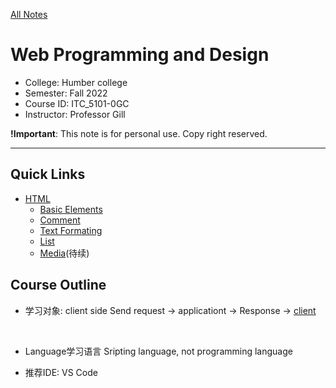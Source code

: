 [All Notes](../index.md)

# Web Programming and Design

- College: Humber college
- Semester: Fall 2022
- Course ID: ITC_5101-0GC
- Instructor: Professor Gill

**!Important**: This note is for personal use. Copy right reserved.

---

## Quick Links

- [HTML](./html/html_index.md)
    - [Basic Elements](./html/html_basic.md)
    - [Comment](./html/html_comment.md)
    - [Text Formating](./html/html_text_formating.md)
    - [List](./html/html_list.md)
    - [Media](./html/html_media.md)(待续)

## Course Outline

- 学习对象: client side
    Send request -> applicationt -> Response -> <u>client</u>

&emsp;

- Language学习语言
    Sripting language, not programming language

- 推荐IDE: VS Code